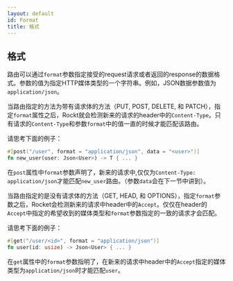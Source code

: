 ```yaml
---
layout: default
id: Format
title: 格式
---
```


## 格式

路由可以通过`format`参数指定接受的request请求或者返回的response的数据格式。参数的值为指定HTTP媒体类型的一个字符串。例如，JSON数据参数值为`application/json`。

当路由指定的方法为带有请求体的方法（PUT, POST, DELETE, 和 PATCH），指定`format`属性之后，Rockt就会检测新来的请求的header中的`Content-Type`。只有请求的`Content-Type`和参数`format`中的值一直的时候才能匹配该路由。

请思考下面的例子：

```rust
#[post("/user", format = "application/json", data = "<user>")]
fn new_user(user: Json<User>) -> T { ... }
```

在`post`属性中`format`参数声明了，新来的请求中,仅仅为`Content-Type: application/json`才能匹配`new_user`路由。（参数`data`会在下一节中讲到）。

当路由指定的是没有请求体的方法（GET, HEAD, 和 OPTIONS），指定`format`参数之后，Rocket会检测新来的请求中header中的`Accept`。仅仅在header的`Accept`中指定的希望收到的媒体类型和`format`参数指定的一致的请求才会匹配。

请思考下面的例子：

```rust
#[get("/user/<id>", format = "application/json")]
fn user(id: usize) -> Json<User> { ... }
```

在`get`属性中的`format`参数指明了，在新来的请求中header中的`Accept`指定的媒体类型为`application/json`时才能匹配`user`。